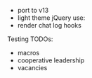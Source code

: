 * port to v13
* light theme
jQuery use:
* render chat log hooks

Testing TODOs:

* macros
* cooperative leadership
* vacancies